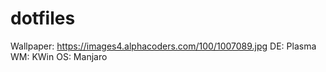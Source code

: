 # dotfiles
Wallpaper: https://images4.alphacoders.com/100/1007089.jpg
DE: Plasma
WM: KWin
OS: Manjaro
